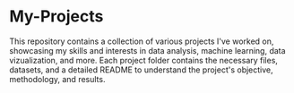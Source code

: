 # My-Projects

This repository contains a collection of various projects I've worked on, showcasing my skills and interests in data analysis, machine learning, data vizualization, and more. Each project folder contains the necessary files, datasets, and a detailed README to understand the project's objective, methodology, and results.
